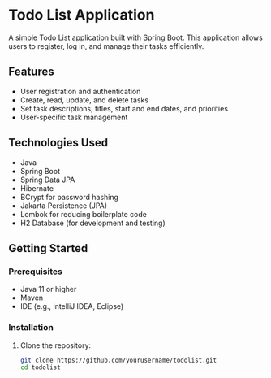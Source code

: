 # Todo List Application

A simple Todo List application built with Spring Boot. This application allows users to register, log in, and manage their tasks efficiently. 

## Features

- User registration and authentication
- Create, read, update, and delete tasks
- Set task descriptions, titles, start and end dates, and priorities
- User-specific task management

## Technologies Used

- Java
- Spring Boot
- Spring Data JPA
- Hibernate
- BCrypt for password hashing
- Jakarta Persistence (JPA)
- Lombok for reducing boilerplate code
- H2 Database (for development and testing)

## Getting Started

### Prerequisites

- Java 11 or higher
- Maven
- IDE (e.g., IntelliJ IDEA, Eclipse)

### Installation

1. Clone the repository:
   ```bash
   git clone https://github.com/yourusername/todolist.git
   cd todolist



